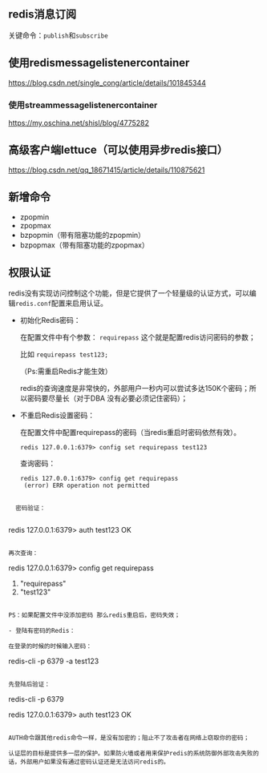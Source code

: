 ## redis消息订阅

关键命令：`publish`和`subscribe`

## 使用redismessagelistenercontainer

https://blog.csdn.net/single_cong/article/details/101845344

### 使用streammessagelistenercontainer

https://my.oschina.net/shisl/blog/4775282

## 高级客户端lettuce（可以使用异步redis接口）

https://blog.csdn.net/qq_18671415/article/details/110875621

## 新增命令

- zpopmin
- zpopmax
- bzpopmin（带有阻塞功能的zpopmin）
- bzpopmax（带有阻塞功能的zpopmax）

## 权限认证

redis没有实现访问控制这个功能，但是它提供了一个轻量级的认证方式，可以编辑`redis.conf`配置来启用认证。

- 初始化Redis密码：

    在配置文件中有个参数： `requirepass` 这个就是配置redis访问密码的参数；

    比如 `requirepass test123;`

    （Ps:需重启Redis才能生效）

  redis的查询速度是非常快的，外部用户一秒内可以尝试多达150K个密码；所以密码要尽量长（对于DBA 没有必要必须记住密码）；

- 不重启Redis设置密码：

    在配置文件中配置requirepass的密码（当redis重启时密码依然有效）。

	```
	redis 127.0.0.1:6379> config set requirepass test123
	```

  查询密码：

	```
	redis 127.0.0.1:6379> config get requirepass
	 (error) ERR operation not permitted
```
  
  密码验证：
  
  ```
  redis 127.0.0.1:6379> auth test123
   OK
  ```
  
  再次查询：
  
  ```
  redis 127.0.0.1:6379> config get requirepass
  1) "requirepass"
  2) "test123"
  ```
  
  PS：如果配置文件中没添加密码 那么redis重启后，密码失效；

- 登陆有密码的Redis：

  在登录的时候的时候输入密码： 

  ```
  redis-cli -p 6379 -a test123
  ```

  先登陆后验证：

  ```
  redis-cli -p 6379
  
  redis 127.0.0.1:6379> auth test123
  OK
  ```

AUTH命令跟其他redis命令一样，是没有加密的；阻止不了攻击者在网络上窃取你的密码；

认证层的目标是提供多一层的保护。如果防火墙或者用来保护redis的系统防御外部攻击失败的话，外部用户如果没有通过密码认证还是无法访问redis的。
